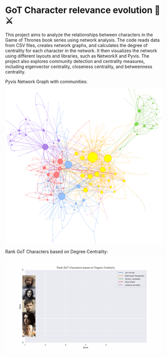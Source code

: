 # GoT Character relevance evolution 🐉⚔️



This project aims to analyze the relationships between characters in the Game of Thrones book series 
using network analysis.  The code reads data from CSV files, creates network graphs, and calculates 
the degree of centrality for each character in the network. It then visualizes the network using different 
layouts and libraries, such as NetworkX and Pyvis. The project also explores community detection and 
centrality measures, including eigenvector centrality, closeness centrality, and betweenness centrality.

Pyvis Network Graph with communities:

<img src="images/Pyvis_network_communities_white_txt.png" alt="GoT" width="800"/>

Rank GoT Characters based on Degree Centrality:

<img src="images/animation.gif" alt="GoT" width="800"/>


